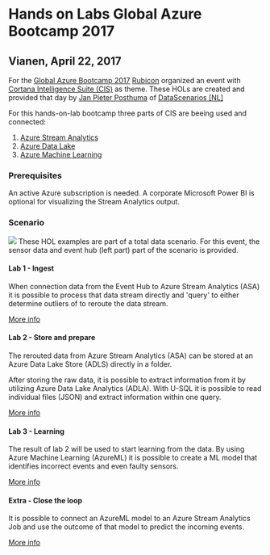 # Hands on Labs Global Azure Bootcamp 2017
## Vianen, April 22, 2017

For the [Global Azure Bootcamp 2017](https://global.azurebootcamp.net/) [Rubicon](http://rubicon.nl/) organized an event with [Cortana Intelligence Suite (CIS)](http://www.microsoft.com/en-us/cloud-platform/cortana-intelligence-suite) as theme. These HOLs are created and provided that day by [Jan Pieter Posthuma](https://linkedin.com/in/jpposthuma) of [DataScenarios [NL]](https://datascenarios.nl)

For this hands-on-lab bootcamp three parts of CIS are beeing used and connected:

1. [Azure Stream Analytics](https://azure.microsoft.com/en-us/services/stream-analytics/)
2. [Azure Data Lake](https://azure.microsoft.com/en-us/services/data-lake-store/)
3. [Azure Machine Learning](https://azure.microsoft.com/en-us/services/machine-learning/)

### Prerequisites
An active Azure subscription is needed. A corporate Microsoft Power BI is optional for visualizing the Stream Analytics output.

### Scenario
![](/image/HOLDataScenario.png)
These HOL examples are part of a total data scenario. For this event, the sensor data and event hub (left part) part of the scenario is provided.

#### Lab 1 - Ingest
When connection data from the Event Hub to Azure Stream Analytics (ASA) it is possible to process that data stream directly and 'query' to either determine outliers of to reroute the data stream.

[More info](https://github.com/liprec/Demos/tree/master/GlobalAzure/AzureStreamAnalytics/)

#### Lab 2 - Store and prepare
The rerouted data from Azure Stream Analytics (ASA) can be stored at an Azure Data Lake Store (ADLS) directly in a folder.

After storing the raw data, it is possible to extract information from it by utilizing Azure Data Lake Analytics (ADLA). With U-SQL it is possible to read individual files (JSON) and extract information within one query.

[More info](https://github.com/liprec/Demos/tree/master/GlobalAzure/AzureDataLake/)

#### Lab 3 - Learning
The result of lab 2 will be used to start learning from the data. By using Azure Machine Learning (AzureML) it is possible to create a ML model that identifies incorrect events and even faulty sensors.

[More info](https://github.com/liprec/Demos/tree/master/GlobalAzure/AzureMachineLearning/)

#### Extra - Close the loop
It is possible to connect an AzureML model to an Azure Stream Analytics Job and use the outcome of that model to predict the incoming events.

[More info](https://github.com/liprec/Demos/tree/master/GlobalAzure/CloseTheLoop/)